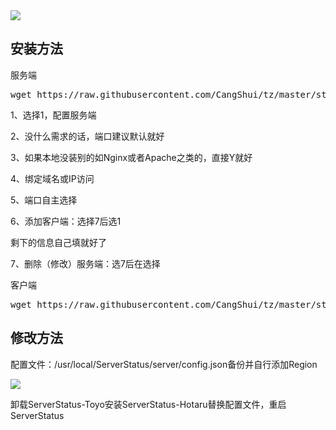 <img src="https://i.loli.net/2019/12/19/ODw38zWdHf5FTAj.png" />

## 安装方法
服务端

<pre>wget https://raw.githubusercontent.com/CangShui/tz/master/status.sh && bash status.sh s </pre>


1、选择1，配置服务端

2、没什么需求的话，端口建议默认就好

3、如果本地没装别的如Nginx或者Apache之类的，直接Y就好

4、绑定域名或IP访问

5、端口自主选择

6、添加客户端：选择7后选1

剩下的信息自己填就好了

7、删除（修改）服务端：选7后在选择

客户端

<pre>wget https://raw.githubusercontent.com/CangShui/tz/master/status.sh && bash status.sh c</pre>


## 修改方法

配置文件：/usr/local/ServerStatus/server/config.json备份并自行添加Region

![](https://i.loli.net/2019/02/07/5c5bca12df8b0.png)

卸载ServerStatus-Toyo安装ServerStatus-Hotaru替换配置文件，重启ServerStatus

